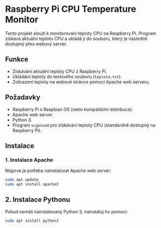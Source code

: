 # Raspberry Pi CPU Temperature Monitor

Tento projekt slouží k monitorování teploty CPU na Raspberry Pi. Program získává aktuální teplotu CPU a ukládá ji do souboru, který je následně dostupný přes webový server.

## Funkce
- Získávání aktuální teploty CPU z Raspberry Pi.
- Ukládání teploty do textového souboru (`teplota.txt`).
- Zobrazení teploty na webové stránce pomocí Apache web serveru.

## Požadavky
- Raspberry Pi s Raspbian OS (nebo kompatibilní distribuce).
- Apache web server.
- Python 3.
- Program `vcgencmd` pro získávání teploty CPU (standardně dostupný na Raspberry Pi).

## Instalace

### 1. Instalace Apache
Nejprve je potřeba nainstalovat Apache web server:

```bash
sudo apt update
sudo apt install apache2
```
## 2. Instalace Pythonu
Pokud nemáš nainstalovaný Python 3, nainstaluj ho pomocí:

```bash
sudo apt install python3

